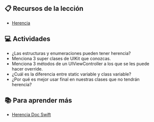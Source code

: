 ## :clipboard: Recursos de la lección

- [Herencia](https://docs.google.com/presentation/d/1_1PMBy7zOUKlRv0A4VoZJBhKFMezI_EqMNP0smJaPTs/edit?usp=sharing)

## :computer: Actividades

- ¿Las estructuras y enumeraciones pueden tener herencia?
- Menciona 3 super clases de UIKit que conozcas.
- Menciona 3 métodos de un UIViewController a los que se les puede hacer override.
- ¿Cuál es la diferencia entre static variable y class variable?
- ¿Por qué es mejor usar final en nuestras clases que no tendrán herencia?

## :books: Para aprender más

- [Herencia Doc Swift](https://docs.swift.org/swift-book/LanguageGuide/Inheritance.html)

